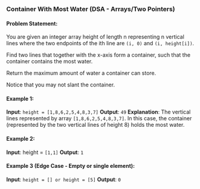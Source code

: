 ### Container With Most Water (DSA - Arrays/Two Pointers)

#### Problem Statement:

You are given an integer array height of length n representing n vertical lines where the two endpoints of the ith line are ```(i, 0)``` and ```(i, height[i])```.

Find two lines that together with the x-axis form a container, such that the container contains the most water.

Return the maximum amount of water a container can store.

Notice that you may not slant the container.


#### Example 1:

**Input**: ```height = [1,8,6,2,5,4,8,3,7]```
**Output**: ```49```
**Explanation**: The vertical lines represented by array ```[1,8,6,2,5,4,8,3,7]```. In this case, the container (represented by the two vertical lines of height 8) holds the most water.

#### Example 2:

**Input**: height = ```[1,1]```
**Output**: ```1```

#### Example 3 (Edge Case - Empty or single element):

**Input**: ```height = [] or height = [5]```
**Output**: ```0```